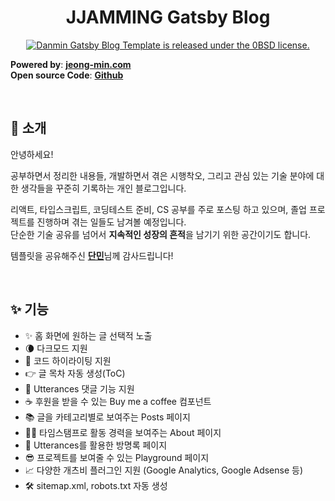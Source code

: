 <h1 align="center">
  JJAMMING Gatsby Blog
</h1>

<p align="center">
  <a href="https://github.com/danmin20/danmin-gatsby-blog-template/blob/main/LICENSE">
    <img src="https://img.shields.io/badge/license-0BSD-blue.svg" alt="Danmin Gatsby Blog Template is released under the 0BSD license." />
  </a>
</p>

**Powered by**: [**jeong-min.com**](https://www.jeong-min.com/)  
**Open source Code**: [**Github**](https://github.com/danmin20/danmin-gatsby-blog-template)

&nbsp;

## 👋 소개

안녕하세요! 

공부하면서 정리한 내용들, 개발하면서 겪은 시행착오, 그리고 관심 있는 기술 분야에 대한 생각들을 꾸준히 기록하는 개인 블로그입니다.

리액트, 타입스크립트, 코딩테스트 준비, CS 공부를 주로 포스팅 하고 있으며, 졸업 프로젝트를 진행하며 겪는 일들도 남겨볼 예정입니다.  
단순한 기술 공유를 넘어서 **지속적인 성장의 흔적**을 남기기 위한 공간이기도 합니다.

템플릿을 공유해주신 [**단민**](https://github.com/danmin20)님께 감사드립니다!

&nbsp;

## ✨ 기능

- ✨ 홈 화면에 원하는 글 선택적 노출
- 🌘 다크모드 지원
- 💅 코드 하이라이팅 지원
- 👉 글 목차 자동 생성(ToC)
- 💬 Utterances 댓글 기능 지원
- ☕️ 후원을 받을 수 있는 Buy me a coffee 컴포넌트
- 📚 글을 카테고리별로 보여주는 Posts 페이지
- 👨‍💻 타임스탬프로 활동 경력을 보여주는 About 페이지
- 👋 Utterances를 활용한 방명록 페이지
- 😎 프로젝트를 보여줄 수 있는 Playground 페이지
- 📈 다양한 개츠비 플러그인 지원 (Google Analytics, Google Adsense 등)
- 🛠 sitemap.xml, robots.txt 자동 생성

&nbsp;

